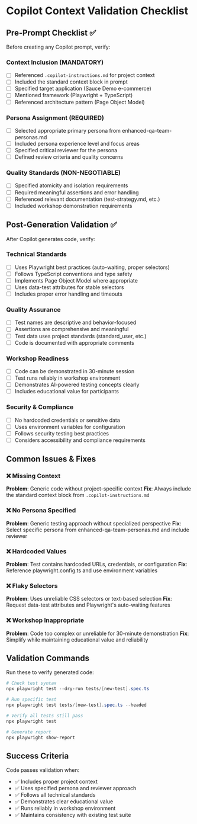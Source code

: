 # Copilot Context Validation Checklist

## Pre-Prompt Checklist ✅

Before creating any Copilot prompt, verify:

### Context Inclusion (MANDATORY)
- [ ] Referenced `.copilot-instructions.md` for project context
- [ ] Included the standard context block in prompt
- [ ] Specified target application (Sauce Demo e-commerce)
- [ ] Mentioned framework (Playwright + TypeScript)
- [ ] Referenced architecture pattern (Page Object Model)

### Persona Assignment (REQUIRED)
- [ ] Selected appropriate primary persona from enhanced-qa-team-personas.md
- [ ] Included persona experience level and focus areas
- [ ] Specified critical reviewer for the persona
- [ ] Defined review criteria and quality concerns

### Quality Standards (NON-NEGOTIABLE)
- [ ] Specified atomicity and isolation requirements
- [ ] Required meaningful assertions and error handling
- [ ] Referenced relevant documentation (test-strategy.md, etc.)
- [ ] Included workshop demonstration requirements

## Post-Generation Validation ✅

After Copilot generates code, verify:

### Technical Standards
- [ ] Uses Playwright best practices (auto-waiting, proper selectors)
- [ ] Follows TypeScript conventions and type safety
- [ ] Implements Page Object Model where appropriate
- [ ] Uses data-test attributes for stable selectors
- [ ] Includes proper error handling and timeouts

### Quality Assurance
- [ ] Test names are descriptive and behavior-focused
- [ ] Assertions are comprehensive and meaningful
- [ ] Test data uses project standards (standard_user, etc.)
- [ ] Code is documented with appropriate comments

### Workshop Readiness
- [ ] Code can be demonstrated in 30-minute session
- [ ] Test runs reliably in workshop environment
- [ ] Demonstrates AI-powered testing concepts clearly
- [ ] Includes educational value for participants

### Security & Compliance
- [ ] No hardcoded credentials or sensitive data
- [ ] Uses environment variables for configuration
- [ ] Follows security testing best practices
- [ ] Considers accessibility and compliance requirements

## Common Issues & Fixes

### ❌ Missing Context
**Problem**: Generic code without project-specific context
**Fix**: Always include the standard context block from `.copilot-instructions.md`

### ❌ No Persona Specified  
**Problem**: Generic testing approach without specialized perspective
**Fix**: Select specific persona from enhanced-qa-team-personas.md and include reviewer

### ❌ Hardcoded Values
**Problem**: Test contains hardcoded URLs, credentials, or configuration
**Fix**: Reference playwright.config.ts and use environment variables

### ❌ Flaky Selectors
**Problem**: Uses unreliable CSS selectors or text-based selection
**Fix**: Request data-test attributes and Playwright's auto-waiting features

### ❌ Workshop Inappropriate
**Problem**: Code too complex or unreliable for 30-minute demonstration
**Fix**: Simplify while maintaining educational value and reliability

## Validation Commands

Run these to verify generated code:

```powershell
# Check test syntax
npx playwright test --dry-run tests/[new-test].spec.ts

# Run specific test  
npx playwright test tests/[new-test].spec.ts --headed

# Verify all tests still pass
npx playwright test

# Generate report
npx playwright show-report
```

## Success Criteria

Code passes validation when:
- ✅ Includes proper project context
- ✅ Uses specified persona and reviewer approach
- ✅ Follows all technical standards
- ✅ Demonstrates clear educational value
- ✅ Runs reliably in workshop environment
- ✅ Maintains consistency with existing test suite
